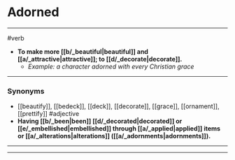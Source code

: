 # Adorned
---
#verb
- **To make more [[b/_beautiful|beautiful]] and [[a/_attractive|attractive]]; to [[d/_decorate|decorate]].**
	- _Example: a character adorned with every Christian grace_
---
### Synonyms
- [[beautify]], [[bedeck]], [[deck]], [[decorate]], [[grace]], [[ornament]], [[prettify]]
#adjective
- **Having [[b/_been|been]] [[d/_decorated|decorated]] or [[e/_embellished|embellished]] through [[a/_applied|applied]] items or [[a/_alterations|alterations]] ([[a/_adornments|adornments]]).**
---
---
